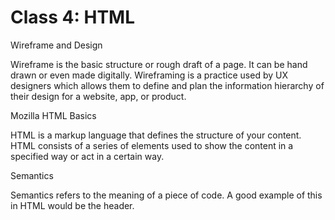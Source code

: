 # Class 4: HTML

Wireframe and Design

Wireframe is the basic structure or rough draft of a page. It can be hand drawn or even made digitally. Wireframing is a practice used by UX designers which allows them to define and plan the information hierarchy of their design for a website, app, or product.

Mozilla HTML Basics

HTML is a markup language that defines the structure of your content. HTML consists of a series of elements used to show the content in a specified way or act in a certain way.

Semantics

Semantics refers to the meaning of a piece of code. A good example of this in HTML would be the header. 